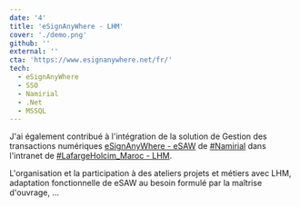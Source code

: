 ```yaml
---
date: '4'
title: 'eSignAnyWhere - LHM'
cover: './demo.png'
github: ''
external: ''
cta: 'https://www.esignanywhere.net/fr/'
tech:
  - eSignAnyWhere
  - SSO
  - Namirial
  - .Net
  - MSSQL
---
```


J'ai également contribué à l'intégration de la solution de Gestion des transactions numériques [eSignAnyWhere - eSAW](https://www.esignanywhere.net/fr/) de [#Namirial](https://www.namirial.com/en/) dans l'intranet de [#LafargeHolcim_Maroc - LHM](https://www.lafargeholcim.ma/fr).

L'organisation et la participation à des ateliers projets et métiers avec LHM, adaptation fonctionnelle de eSAW au besoin formulé par la maîtrise d'ouvrage, ...  